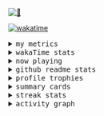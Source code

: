 [![🐙](https://hits.seeyoufarm.com/api/count/incr/badge.svg?url=https%3A%2F%2Fgithub.com%2Fktnkk%2Fhit-counter&count_bg=%23070707&title_bg=%23070707&icon=&icon_color=%23E7E7E7&title=visitors&edge_flat=true)](https://hits.seeyoufarm.com)

[![wakatime](https://wakatime.com/badge/user/43ee8060-219a-4cc8-b7a0-9a681ab5a8a7.svg)](https://wakatime.com/@43ee8060-219a-4cc8-b7a0-9a681ab5a8a7)

<details>
  <summary> <samp>my metrics</samp></summary>
  
  <br>
  
 ![🐳](https://github.com/kkhys/kkhys/blob/main/github-metrics.svg)
  
  ***
</details>

<details>
  <summary> <samp>wakaTime stats</samp></summary>
  
  <br>
  
<!--START_SECTION:waka-->
![Code Time](http://img.shields.io/badge/Code%20Time-321%20hrs%204%20mins-blue)

**🐱 My GitHub Data** 

> 📦 4.9 MB Used in GitHub's Storage 
 > 
> 🏆 1,154 Contributions in the Year 2023
 > 
> 💼 Opted to Hire
 > 
> 📜 3 Public Repositories 
 > 
> 🔑 56 Private Repositories 
 > 
**I'm an Early 🐤** 

```text
🌞 Morning                4841 commits        ███████████░░░░░░░░░░░░░░   44.64 % 
🌆 Daytime                2368 commits        █████░░░░░░░░░░░░░░░░░░░░   21.84 % 
🌃 Evening                2912 commits        ███████░░░░░░░░░░░░░░░░░░   26.85 % 
🌙 Night                  723 commits         ██░░░░░░░░░░░░░░░░░░░░░░░   06.67 % 
```
📅 **I'm Most Productive on Monday** 

```text
Monday                   2024 commits        █████░░░░░░░░░░░░░░░░░░░░   18.66 % 
Tuesday                  1831 commits        ████░░░░░░░░░░░░░░░░░░░░░   16.88 % 
Wednesday                1962 commits        █████░░░░░░░░░░░░░░░░░░░░   18.09 % 
Thursday                 1725 commits        ████░░░░░░░░░░░░░░░░░░░░░   15.91 % 
Friday                   1846 commits        ████░░░░░░░░░░░░░░░░░░░░░   17.02 % 
Saturday                 777 commits         ██░░░░░░░░░░░░░░░░░░░░░░░   07.17 % 
Sunday                   679 commits         ██░░░░░░░░░░░░░░░░░░░░░░░   06.26 % 
```


📊 **This Week I Spent My Time On** 

```text
🕑︎ Time Zone: Asia/Tokyo

💬 Programming Languages: 
Other                    39 hrs 30 mins      ███████████████████░░░░░░   75.51 % 
TypeScript               5 hrs 21 mins       ███░░░░░░░░░░░░░░░░░░░░░░   10.24 % 
JavaScript               2 hrs 1 min         █░░░░░░░░░░░░░░░░░░░░░░░░   03.87 % 
JSON                     1 hr 13 mins        █░░░░░░░░░░░░░░░░░░░░░░░░   02.36 % 
Java                     1 hr 6 mins         █░░░░░░░░░░░░░░░░░░░░░░░░   02.10 % 

🔥 Editors: 
Chrome                   39 hrs 30 mins      ███████████████████░░░░░░   75.51 % 
IntelliJ                 8 hrs 12 mins       ████░░░░░░░░░░░░░░░░░░░░░   15.71 % 
WebStorm                 3 hrs 47 mins       ██░░░░░░░░░░░░░░░░░░░░░░░   07.26 % 
RubyMine                 47 mins             ░░░░░░░░░░░░░░░░░░░░░░░░░   01.52 % 
DataGrip                 0 secs              ░░░░░░░░░░░░░░░░░░░░░░░░░   00.00 % 

💻 Operating System: 
Linux                    39 hrs 30 mins      ███████████████████░░░░░░   75.51 % 
Mac                      12 hrs 48 mins      ██████░░░░░░░░░░░░░░░░░░░   24.49 % 
```


 Last Updated on 2023/03/10 18:33:23 UTC
<!--END_SECTION:waka-->
  
  ***
</details>


<details>
  <summary> <samp>now playing</samp></summary>
  
  <br>
 
 [![🐟](https://spotify-github-profile.vercel.app/api/view?uid=31ryofms4dnv7mrohhepo4c4zgqu&cover_image=true&theme=default&show_offline=false&background_color=121212&bar_color=53b14f&bar_color_cover=false)](https://open.spotify.com/user/31ryofms4dnv7mrohhepo4c4zgqu)
  
  ***
</details>

<details>
  <summary> <samp>github readme stats</samp></summary>
  
  <br>
  
 <p align="left"> 
  <img alt="🐠" src="https://github-readme-stats.vercel.app/api?username=kkhys&count_private=true&show_icons=true&theme=dark&include_all_commits=true" />
  <img alt="🐟" src="https://github-readme-stats.vercel.app/api/top-langs/?username=kkhys&layout=compact&theme=dark&langs_count=10&hide=HTML,CSS,SCSS" />
</p>
  
  ***
</details>

<details>
  <summary> <samp>profile trophies</samp></summary>
  
  <br>
  
  [![🐬](https://github-profile-trophy.vercel.app/?username=kkhys&rank=SECRET,SSS,SS,S,AAA,AA,A&theme=darkhub&row=1&margin-w=10&no-bg=true)](https://github.com/ryo-ma/github-profile-trophy)
  
  ***
</details>

<details>
  <summary> <samp>summary cards</samp></summary>
  
  <br>
  
  ![🐋](https://github-profile-summary-cards.vercel.app/api/cards/profile-details?username=kkhys&theme=github_dark)
  ![🦑](https://github-profile-summary-cards.vercel.app/api/cards/repos-per-language?username=kkhys&theme=github_dark)
  ![🦭](https://github-profile-summary-cards.vercel.app/api/cards/most-commit-language?username=kkhys&theme=github_dark)
  ![🦀](https://github-profile-summary-cards.vercel.app/api/cards/stats?username=kkhys&theme=github_dark)
  ![🦈](https://github-profile-summary-cards.vercel.app/api/cards/productive-time?username=kkhys&theme=github_dark)
  
  ***
</details>

<details>
  <summary> <samp>streak stats</samp></summary>
  
  <br>
  
  [![🐠](http://github-readme-streak-stats.herokuapp.com?user=kkhys&theme=dark)](https://git.io/streak-stats)
  
  ***
</details>

<details>
  <summary> <samp>activity graph</samp></summary>
  
  <br>
  
  [![🐡](https://github-readme-activity-graph.cyclic.app/graph?username=kkhys&theme=xcode)](https://github.com/ashutosh00710/github-readme-activity-graph)
  
  ***
</details>
